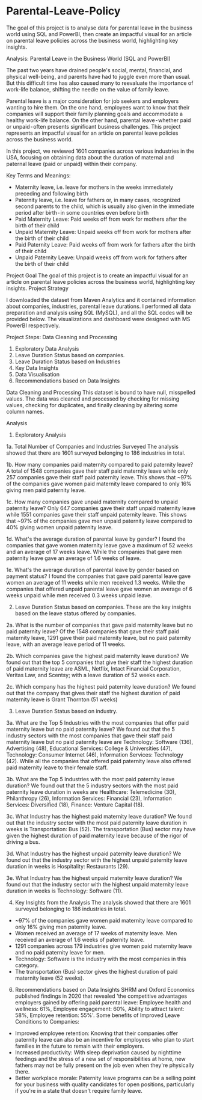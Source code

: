 # Parental-Leave-Policy
The goal of this project is to analyse data for parental leave in the business world using SQL and PowerBI, then create an impactful visual for an article on parental leave policies across the business world, highlighting key insights.

Analysis: Parental Leave in the Business World (SQL and PowerBI)

The past two years have drained people's social, mental, financial, and physical well-being, and parents have had to juggle even more than usual.
But this difficult time has also caused many to reevaluate the importance of work-life balance, shifting the needle on the value of family leave.

Parental leave is a major consideration for job seekers and employers wanting to hire them. On the one hand, employees want to know that their companies will support their family planning goals and accommodate a healthy work-life balance. On the other hand, parental leave - whether paid or unpaid - often presents significant business challenges.
This project represents an impactful visual for an article on parental leave policies across the business world.

In this project, we reviewed 1601 companies across various industries in the USA, focusing on obtaining data about the duration of maternal and paternal leave (paid or unpaid) within their company.

Key Terms and Meanings:
- Maternity leave, i.e. leave for mothers in the weeks immediately preceding and following birth
- Paternity leave, i.e. leave for fathers or, in many cases, recognized second parents to the child, which is usually also given in the immediate period after birth - in some countries even before birth
- Paid Maternity Leave: Paid weeks off from work for mothers after the birth of their child
- Unpaid Maternity Leave: Unpaid weeks off from work for mothers after the birth of their child
- Paid Paternity Leave: Paid weeks off from work for fathers after the birth of their child
- Unpaid Paternity Leave: Unpaid weeks off from work for fathers after the birth of their child

Project Goal
The goal of this project is to create an impactful visual for an article on parental leave policies across the business world, highlighting key insights.
Project Strategy

I downloaded the dataset from Maven Analytics and it contained information about companies, industries, parental leave durations. I performed all data preparation and analysis using SQL (MySQL), and all the SQL codes will be provided below. The visualizations and dashboard were designed with MS PowerBI respectively.

Project Steps:
Data Cleaning and Processing
1. Exploratory Data Analysis
2. Leave Duration Status based on companies.
3. Leave Duration Status based on Industries
4. Key Data Insights
5. Data Visualisation
6. Recommendations based on Data Insights

Data Cleaning and Processing
This dataset is bound to have null, misspelled values. The data was cleaned and processed by checking for missing values, checking for duplicates, and finally cleaning by altering some column names.

Analysis
1. Exploratory Analysis

1a. Total Number of Companies and Industries Surveyed
The analysis showed that there are 1601 surveyed belonging to 186 industries in total.

1b. How many companies paid maternity compared to paid paternity leave?
A total of 1548 companies gave their staff paid maternity leave while only 257 companies gave their staff paid paternity leave. This shows that ~97% of the companies gave women paid maternity leave compared to only 16% giving men paid paternity leave.

1c. How many companies gave unpaid maternity compared to unpaid paternity leave?
Only 647 companies gave their staff unpaid maternity leave while 1551 companies gave their staff unpaid paternity leave. This shows that ~97% of the companies gave men unpaid paternity leave compared to 40% giving women unpaid paternity leave.

1d. What's the average duration of parental leave by gender?
I found the companies that gave women maternity leave gave a maximum of 52 weeks and an average of 17 weeks leave. While the companies that gave men paternity leave gave an average of 1.6 weeks of leave.

1e. What's the average duration of parental leave by gender based on payment status?
I found the companies that gave paid parental leave gave women an average of 11 weeks while men received 1.3 weeks. While the companies that offered unpaid parental leave gave women an average of 6 weeks unpaid while men received 0.3 weeks unpaid leave.

2. Leave Duration Status based on companies.
These are the key insights based on the leave status offered by companies.

2a. What is the number of companies that gave paid maternity leave but no paid paternity leave?
Of the 1548 companies that gave their staff paid maternity leave, 1291 gave their paid maternity leave, but no paid paternity leave, with an average leave period of 11 weeks.

2b. Which companies gave the highest paid maternity leave duration?
We found out that the top 5 companies that give their staff the highest duration of paid maternity leave are ASML, Netflix, Intact Financial Corporation, Veritas Law, and Scentsy; with a leave duration of 52 weeks each.

2c. Which company has the highest paid paternity leave duration?
We found out that the company that gives their staff the highest duration of paid maternity leave is Grant Thornton (51 weeks)

3. Leave Duration Status based on industry.

3a. What are the Top 5 Industries with the most companies that offer paid maternity leave but no paid paternity leave?
We found out that the 5 industry sectors with the most companies that gave their staff paid maternity leave but no paid paternity leave are Technology: Software (136), Advertising (48), Educational Services: College & Universities (47), Technology: Consumer Internet (46), Information Services: Technology (42). While all the companies that offered paid paternity leave also offered paid maternity leave to their female staff.

3b. What are the Top 5 Industries with the most paid paternity leave duration?
We found out that the 5 industry sectors with the most paid paternity leave duration in weeks are Healthcare: Telemedicine (30), Philanthropy (26), Information Services: Financial (23), Information Services: Diversified (18), Finance: Venture Capital (18).

3c. What Industry has the highest paid maternity leave duration?
We found out that the industry sector with the most paid paternity leave duration in weeks is Transportation: Bus (52). The transportation (Bus) sector may have given the highest duration of paid maternity leave because of the rigor of driving a bus.

3d. What Industry has the highest unpaid paternity leave duration?
We found out that the industry sector with the highest unpaid paternity leave duration in weeks is Hospitality: Restaurants (29).

3e. What Industry has the highest unpaid maternity leave duration?
We found out that the industry sector with the highest unpaid maternity leave duration in weeks is Technology: Software (11).

4. Key Insights from the Analysis
The analysis showed that there are 1601 surveyed belonging to 186 industries in total.
- ~97% of the companies gave women paid maternity leave compared to only 16% giving men paternity leave.
- Women received an average of 17 weeks of maternity leave. Men received an average of 1.6 weeks of paternity leave.
- 1291 companies across 179 industries give women paid maternity leave and no paid paternity leave for men. 
- Technology: Software is the industry with the most companies in this category.
- The transportation (Bus) sector gives the highest duration of paid maternity leave (52 weeks).

6. Recommendations based on Data Insights
SHRM and Oxford Economics published findings in 2020 that revealed 'the competitive advantages employers gained by offering paid parental leave: Employee health and wellness: 61%, Employee engagement: 60%, Ability to attract talent: 58%, Employee retention: 55%'.
Some benefits of Improved Leave Conditions to Companies:
- Improved employee retention: Knowing that their companies offer paternity leave can also be an incentive for employees who plan to start families in the future to remain with their employers.
- Increased productivity: With sleep deprivation caused by nighttime feedings and the stress of a new set of responsibilities at home, new fathers may not be fully present on the job even when they're physically there.
- Better workplace morale: Paternity leave programs can be a selling point for your business with quality candidates for open positions, particularly if you're in a state that doesn't require family leave.
